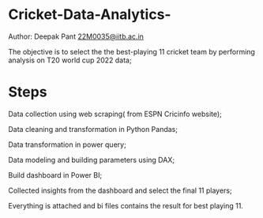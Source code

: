 # Cricket-Data-Analytics-

Author: Deepak Pant 22M0035@iitb.ac.in

The objective is to select the the best-playing 11 cricket team by performing analysis on T20 world cup 2022 data;

# Steps

Data collection using web scraping( from ESPN Cricinfo website);

Data cleaning and transformation in Python Pandas;

Data transformation in power query;

Data modeling and building parameters using DAX;

Build dashboard in Power BI;

Collected insights from the dashboard and select the final 11 players;

Everything is attached and bi files contains the result for best playing 11.
